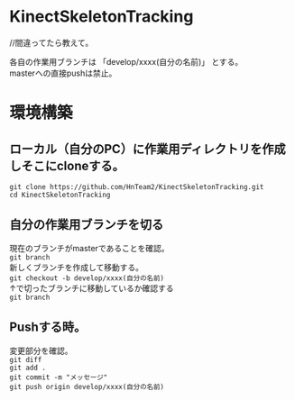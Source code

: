 # KinectSkeletonTracking

//間違ってたら教えて。

各自の作業用ブランチは 「develop/xxxx(自分の名前)」 とする。<br>
masterへの直接pushは禁止。

# 環境構築

## ローカル（自分のPC）に作業用ディレクトリを作成しそこにcloneする。
` git clone https://github.com/HnTeam2/KinectSkeletonTracking.git `<br>
` cd KinectSkeletonTracking `<br>

## 自分の作業用ブランチを切る

現在のブランチがmasterであることを確認。<br>
` git branch `<br>
新しくブランチを作成して移動する。<br>
` git checkout -b develop/xxxx(自分の名前) `<br>
↑で切ったブランチに移動しているか確認する<br>
` git branch `<br>

## Pushする時。
変更部分を確認。<br>
` git diff `<br>
` git add . `<br>
` git commit -m "メッセージ" `<br>
` git push origin develop/xxxx(自分の名前) `<br>

